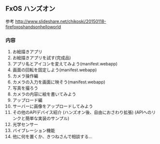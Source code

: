 FxOS ハンズオン
----

参考
http://www.slideshare.net/chikoski/20150118-firefoxoshandsonhelloworld

### 内容

 1. お絵描きアプリ
   1. お絵描きアプリを試す(完成品)
   1. アプリ名とアイコンを変えてみよう(manifest.webapp)
   1. 画面の回転を固定しよう(manifest.webapp)
 1. カメラ操作編
   1. カメラの入力を画面に映そう(manifest.webapp)
   1. 写真を撮ろう
   1. カメラの内容に絵を書いてみよう    
 1. アップロード編
   1. サーバーに画像をアップロードしてみよう
 1. その他のAPIデバイス紹介
  (ハンズオン後、自由におさわり拡張)
  (APIへのリンクと簡単な実装のサンプル)
   1. 光学センサー
   1. バイブレーション機能
   1. 他に何を置くか、きつねさんで相談する...

